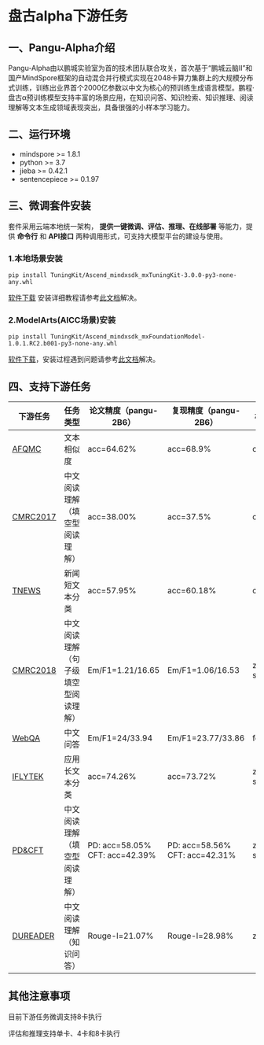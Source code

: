 # 盘古alpha下游任务

## 一、Pangu-Alpha介绍

Pangu-Alpha由以鹏城实验室为首的技术团队联合攻关，首次基于“鹏城云脑Ⅱ”和国产MindSpore框架的自动混合并行模式实现在2048卡算力集群上的大规模分布式训练，训练出业界首个2000亿参数以中文为核心的预训练生成语言模型。鹏程·盘古α预训练模型支持丰富的场景应用，在知识问答、知识检索、知识推理、阅读理解等文本生成领域表现突出，具备很强的小样本学习能力。


## 二、运行环境
- mindspore >= 1.8.1
- python >= 3.7
- jieba >= 0.42.1
- sentencepiece >= 0.1.97

## 三、微调套件安装

套件采用云端本地统一架构， **提供一键微调、评估、推理、在线部署** 等能力，提供 **命令行** 和 **API接口** 两种调用形式，可支持大模型平台的建设与使用。

### 1.本地场景安装

```shell
pip install TuningKit/Ascend_mindxsdk_mxTuningKit-3.0.0-py3-none-any.whl
```

[软件下载](https://github.com/mindspore-lab/pangu_alpha/tree/master/mxTuningKit) 安装详细教程请参考[此文档](https://www.hiascend.com/document/detail/zh/mind-sdk/30rc3/mxtuningkit/tuningkitug/mxtuningug_0001.html)解决。

### 2.ModelArts(AICC场景)安装

```shell
pip install TuningKit/Ascend_mindxsdk_mxFoundationModel-1.0.1.RC2.b001-py3-none-any.whl
```

[软件下载](https://github.com/mindspore-lab/pangu_alpha/tree/master/mxTuningKit)，安装过程遇到问题请参考[此文档](https://github.com/mindspore-lab/pangu_alpha/blob/master/mxTuningKit/%E5%BE%AE%E8%B0%83%E7%BB%84%E4%BB%B6(%E4%BA%91%E4%B8%8A%E5%9C%BA%E6%99%AF).md)解决。


## 四、支持下游任务

| 下游任务                                                                              | 任务类型             | 论文精度（pangu-2B6）  | 复现精度（pangu-2B6）   | 样本类型       |
|-----------------------------------------------------------------------------------| --------------------------- |------------------|-------------------|------------|
| [AFQMC](https://github.com/mindspore-lab/pangu_alpha/tree/master/src/afqmc)       | 文本相似度                   | acc=64.62%       | acc=68.9%         | one-shot   |
| [CMRC2017](https://github.com/mindspore-lab/pangu_alpha/tree/master/src/cmrc2017) | 中文阅读理解（填空型阅读理解） | acc=38.00%       | acc=37.5%         | one-shot |
| [TNEWS](https://github.com/mindspore-lab/pangu_alpha/tree/master/src/tnews)       | 新闻短文本分类                 | acc=57.95%       | acc=60.18%        | one-shot   |
| [CMRC2018](https://github.com/mindspore-lab/pangu_alpha/tree/master/src/cmrc2018) | 中文阅读理解（句子级填空型阅读理解） | Em/F1=1.21/16.65 | Em/F1=1.06/16.53  | zero-shot |
| [WebQA](https://github.com/mindspore-lab/pangu_alpha/tree/master/src/webqa)       | 中文问答 | Em/F1=24/33.94   | Em/F1=23.77/33.86 | few_shot |
| [IFLYTEK](https://github.com/mindspore-lab/pangu_alpha/tree/master/src/iflytek)       | 应用长文本分类 | acc=74.26%    | acc=73.72%  | zero-shot |
| [PD&CFT](https://github.com/mindspore-lab/pangu_alpha/tree/master/src/pd_cft)     | 中文阅读理解（填空型阅读理解）    | PD: acc=58.05%<br />CFT: acc=42.39% | PD: acc=58.56%<br />CFT: acc=42.31% | zero-shot  |
| [DUREADER](https://github.com/mindspore-lab/pangu_alpha/tree/master/src/dureader) | 中文阅读理解（知识问答）       | Rouge-l=21.07% | Rouge-l=28.98% | zero_shot  |

## 其他注意事项

目前下游任务微调支持8卡执行

评估和推理支持单卡、4卡和8卡执行